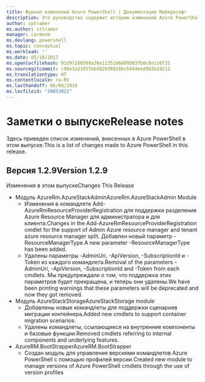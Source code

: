 ```yaml
---
title: Журнал изменений Azure PowerShell | Документация Майкрософт
description: Это руководство содержит историю изменений Azure PowerShell, внесенных в новом выпуске.
author: sptramer
ms.author: sttramer
manager: carmonm
ms.devlang: powershell
ms.topic: conceptual
ms.workload: ''
ms.date: 05/18/2017
ms.openlocfilehash: 91d97260568a36e1135196899503fb0c8e1c6731
ms.sourcegitcommit: c98e3a21037ebd82936828bcb544eed902b24212
ms.translationtype: HT
ms.contentlocale: ru-RU
ms.lasthandoff: 06/08/2018
ms.locfileid: "34853021"
---
```

# <a name="release-notes"></a><span data-ttu-id="f7af2-103">Заметки о выпуске</span><span class="sxs-lookup"><span data-stu-id="f7af2-103">Release notes</span></span>

<span data-ttu-id="f7af2-104">Здесь приведен список изменений, внесенных в Azure PowerShell в этом выпуске.</span><span class="sxs-lookup"><span data-stu-id="f7af2-104">This is a list of changes made to Azure PowerShell in this release.</span></span>

## <a name="version-129"></a><span data-ttu-id="f7af2-105">Версия 1.2.9</span><span class="sxs-lookup"><span data-stu-id="f7af2-105">Version 1.2.9</span></span>

<span data-ttu-id="f7af2-106">Изменения в этом выпуске</span><span class="sxs-lookup"><span data-stu-id="f7af2-106">Changes This Release</span></span>

* <span data-ttu-id="f7af2-107">Модуль AzureRm.AzureStackAdmin</span><span class="sxs-lookup"><span data-stu-id="f7af2-107">AzureRm.AzureStackAdmin Module</span></span>
    + <span data-ttu-id="f7af2-108">Изменения в командлете Add-AzureRmResourceProviderRegistration для поддержки разделения Azure Resource Manager для администратора и для клиента.</span><span class="sxs-lookup"><span data-stu-id="f7af2-108">Changes in the Add-AzureRmResourceProviderRegistration cmdlet for the support of Admin Azure resource manager and tenant azure resource manager split.</span></span> <span data-ttu-id="f7af2-109">Добавлен новый параметр -ResourceManagerType.</span><span class="sxs-lookup"><span data-stu-id="f7af2-109">A new parameter -ResourceManagerType has been added.</span></span>
    + <span data-ttu-id="f7af2-110">Удалены параметры -AdminUri, -ApiVersion, -SubscriptionId и -Token из каждого командлета.</span><span class="sxs-lookup"><span data-stu-id="f7af2-110">Removal of the parameters -AdminUri, -ApiVersion, -SubscriptionId and -Token from each cmdlets.</span></span> <span data-ttu-id="f7af2-111">Мы предупреждали о том, что поддержка этих параметров будет прекращена, и теперь они удалены.</span><span class="sxs-lookup"><span data-stu-id="f7af2-111">We have been printing warnings that these parameters will be deprecated and now they got removed.</span></span>
* <span data-ttu-id="f7af2-112">Модуль AzureStackStorage</span><span class="sxs-lookup"><span data-stu-id="f7af2-112">AzureStackStorage module</span></span>
    + <span data-ttu-id="f7af2-113">Добавлены новые командлеты для поддержки сценариев миграции контейнера.</span><span class="sxs-lookup"><span data-stu-id="f7af2-113">Added new cmdlets to support container migration scenarios.</span></span>
    + <span data-ttu-id="f7af2-114">Удалены командлеты, ссылающиеся на внутренние компоненты и базовые функции.</span><span class="sxs-lookup"><span data-stu-id="f7af2-114">Removed cmdlets referring to internal components and underlying features.</span></span>
* <span data-ttu-id="f7af2-115">AzureRM.BootStrapper</span><span class="sxs-lookup"><span data-stu-id="f7af2-115">AzureRM.BootStrapper</span></span>
    + <span data-ttu-id="f7af2-116">Создан модуль для управления версиями командлетов Azure PowerShell с помощью профилей версии.</span><span class="sxs-lookup"><span data-stu-id="f7af2-116">Created new module to manage versions of Azure PowerShell cmdlets through the use of version profiles</span></span>